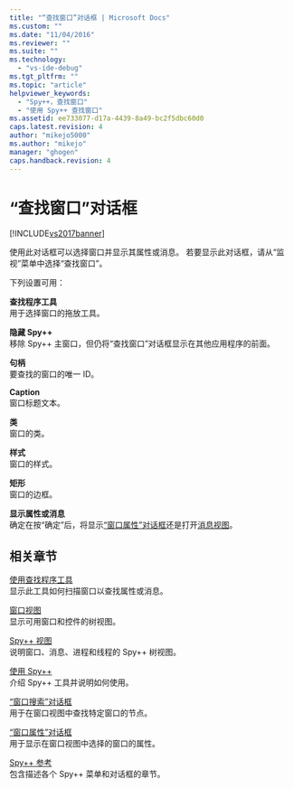 ```yaml
---
title: "“查找窗口”对话框 | Microsoft Docs"
ms.custom: ""
ms.date: "11/04/2016"
ms.reviewer: ""
ms.suite: ""
ms.technology: 
  - "vs-ide-debug"
ms.tgt_pltfrm: ""
ms.topic: "article"
helpviewer_keywords: 
  - "Spy++，查找窗口"
  - "使用 Spy++ 查找窗口"
ms.assetid: ee733077-d17a-4439-8a49-bc2f5dbc60d0
caps.latest.revision: 4
author: "mikejo5000"
ms.author: "mikejo"
manager: "ghogen"
caps.handback.revision: 4
---
```

# “查找窗口”对话框
[!INCLUDE[vs2017banner](../code-quality/includes/vs2017banner.md)]

使用此对话框可以选择窗口并显示其属性或消息。  若要显示此对话框，请从“监视”菜单中选择“查找窗口”。  
  
 下列设置可用：  
  
 **查找程序工具**  
 用于选择窗口的拖放工具。  
  
 **隐藏 Spy\+\+**  
 移除 Spy\+\+ 主窗口，但仍将“查找窗口”对话框显示在其他应用程序的前面。  
  
 **句柄**  
 要查找的窗口的唯一 ID。  
  
 **Caption**  
 窗口标题文本。  
  
 **类**  
 窗口的类。  
  
 **样式**  
 窗口的样式。  
  
 **矩形**  
 窗口的边框。  
  
 **显示属性或消息**  
 确定在按“确定”后，将显示[“窗口属性”对话框](../debugger/window-properties-dialog-box.md)还是打开[消息视图](../debugger/messages-view.md)。  
  
## 相关章节  
 [使用查找程序工具](../Topic/How%20to:%20Use%20the%20Finder%20Tool.md)  
 显示此工具如何扫描窗口以查找属性或消息。  
  
 [窗口视图](../debugger/windows-view.md)  
 显示可用窗口和控件的树视图。  
  
 [Spy\+\+ 视图](../debugger/spy-increment-views.md)  
 说明窗口、消息、进程和线程的 Spy\+\+ 树视图。  
  
 [使用 Spy\+\+](../debugger/using-spy-increment.md)  
 介绍 Spy\+\+ 工具并说明如何使用。  
  
 [“窗口搜索”对话框](../debugger/window-search-dialog-box.md)  
 用于在窗口视图中查找特定窗口的节点。  
  
 [“窗口属性”对话框](../debugger/window-properties-dialog-box.md)  
 用于显示在窗口视图中选择的窗口的属性。  
  
 [Spy\+\+ 参考](../debugger/spy-increment-reference.md)  
 包含描述各个 Spy\+\+ 菜单和对话框的章节。